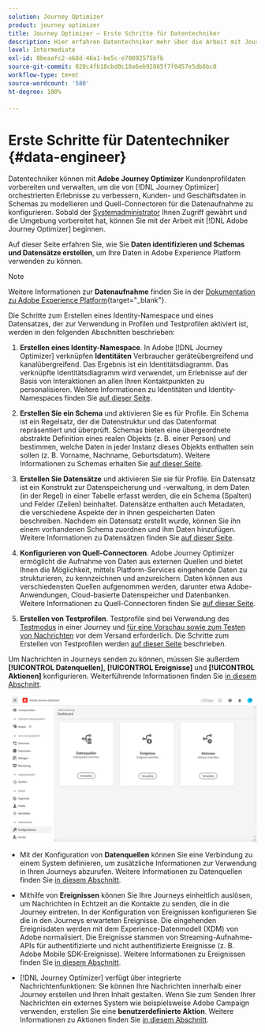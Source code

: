 ```yaml
---
solution: Journey Optimizer
product: journey optimizer
title: Journey Optimizer – Erste Schritte für Datentechniker
description: Hier erfahren Datentechniker mehr über die Arbeit mit Journey Optimizer.
level: Intermediate
exl-id: 8beaafc2-e68d-46a1-be5c-e70892575bfb
source-git-commit: 020c4fb18cbd0c10a6eb92865f7f0457e5db8bc0
workflow-type: tm+mt
source-wordcount: '580'
ht-degree: 100%

---
```


# Erste Schritte für Datentechniker {#data-engineer}

Datentechniker können mit **Adobe Journey Optimizer** Kundenprofildaten vorbereiten und verwalten, um die von [!DNL Journey Optimizer] orchestrierten Erlebnisse zu verbessern, Kunden- und Geschäftsdaten in Schemas zu modellieren und Quell-Connectoren für die Datenaufnahme zu konfigurieren. Sobald der [Systemadministrator](administrator.md) Ihnen Zugriff gewährt und die Umgebung vorbereitet hat, können Sie mit der Arbeit mit [!DNL Adobe Journey Optimizer] beginnen.


Auf dieser Seite erfahren Sie, wie Sie **Daten identifizieren und Schemas und Datensätze erstellen**, um Ihre Daten in Adobe Experience Platform verwenden zu können.

>[!NOTE]
>
>Weitere Informationen zur **Datenaufnahme** finden Sie in der [Dokumentation zu Adobe Experience Platform](https://experienceleague.adobe.com/docs/experience-platform/ingestion/home.html?lang=de){target=&quot;_blank&quot;}.

Die Schritte zum Erstellen eines Identity-Namespace und eines Datensatzes, der zur Verwendung in Profilen und Testprofilen aktiviert ist, werden in den folgenden Abschnitten beschrieben:

1. **Erstellen eines Identity-Namespace**. In Adobe [!DNL Journey Optimizer] verknüpfen **Identitäten** Verbraucher geräteübergreifend und kanalübergreifend. Das Ergebnis ist ein Identitätsdiagramm. Das verknüpfte Identitätsdiagramm wird verwendet, um Erlebnisse auf der Basis von Interaktionen an allen Ihren Kontaktpunkten zu personalisieren.  Weitere Informationen zu Identitäten und Identity-Namespaces finden Sie [auf dieser Seite](../../segment/get-started-identity.md).

1. **Erstellen Sie ein Schema** und aktivieren Sie es für Profile. Ein Schema ist ein Regelsatz, der die Datenstruktur und das Datenformat repräsentiert und überprüft. Schemas bieten eine übergeordnete abstrakte Definition eines realen Objekts (z. B. einer Person) und bestimmen, welche Daten in jeder Instanz dieses Objekts enthalten sein sollen (z. B. Vorname, Nachname, Geburtsdatum).  Weitere Informationen zu Schemas erhalten Sie [auf dieser Seite](../../data/get-started-schemas.md).

1. **Erstellen Sie Datensätze** und aktivieren Sie sie für Profile. Ein Datensatz ist ein Konstrukt zur Datenspeicherung und -verwaltung, in dem Daten (in der Regel) in einer Tabelle erfasst werden, die ein Schema (Spalten) und Felder (Zeilen) beinhaltet. Datensätze enthalten auch Metadaten, die verschiedene Aspekte der in ihnen gespeicherten Daten beschreiben. Nachdem ein Datensatz erstellt wurde, können Sie ihn einem vorhandenen Schema zuordnen und ihm Daten hinzufügen. Weitere Informationen zu Datensätzen finden Sie [auf dieser Seite](../../data/get-started-datasets.md).

1. **Konfigurieren von Quell-Connectoren**. Adobe Journey Optimizer ermöglicht die Aufnahme von Daten aus externen Quellen und bietet Ihnen die Möglichkeit, mittels Platform-Services eingehende Daten zu strukturieren, zu kennzeichnen und anzureichern. Daten können aus verschiedensten Quellen aufgenommen werden, darunter etwa Adobe-Anwendungen, Cloud-basierte Datenspeicher und Datenbanken. Weitere Informationen zu Quell-Connectoren finden Sie [auf dieser Seite](../get-started-sources.md).

1. **Erstellen von Testprofilen**. Testprofile sind bei Verwendung des [Testmodus](../../building-journeys/testing-the-journey.md) in einer Journey und [für eine Vorschau sowie zum Testen von Nachrichten](../../email/preview.md) vor dem Versand erforderlich. Die Schritte zum Erstellen von Testprofilen werden [auf dieser Seite](../../segment/creating-test-profiles.md) beschrieben.


Um Nachrichten in Journeys senden zu können, müssen Sie außerdem **[!UICONTROL Datenquellen]**, **[!UICONTROL Ereignisse]** und **[!UICONTROL Aktionen]** konfigurieren. Weiterführende Informationen finden Sie [in diesem Abschnitt](../../configuration/about-data-sources-events-actions.md).

![](../assets/admin-menu.png)

* Mit der Konfiguration von **Datenquellen** können Sie eine Verbindung zu einem System definieren, um zusätzliche Informationen zur Verwendung in Ihren Journeys abzurufen. Weitere Informationen zu Datenquellen finden Sie [in diesem Abschnitt](../../datasource/about-data-sources.md).

* Mithilfe von **Ereignissen** können Sie Ihre Journeys einheitlich auslösen, um Nachrichten in Echtzeit an die Kontakte zu senden, die in die Journey eintreten. In der Konfiguration von Ereignissen konfigurieren Sie die in den Journeys erwarteten Ereignisse. Die eingehenden Ereignisdaten werden mit dem Experience-Datenmodell (XDM) von Adobe normalisiert. Die Ereignisse stammen von Streaming-Aufnahme-APIs für authentifizierte und nicht authentifizierte Ereignisse (z. B. Adobe Mobile SDK-Ereignisse). Weitere Informationen zu Ereignissen finden Sie [in diesem Abschnitt](../../event/about-events.md).

* [!DNL Journey Optimizer] verfügt über integrierte Nachrichtenfunktionen: Sie können Ihre Nachrichten innerhalb einer Journey erstellen und Ihren Inhalt gestalten. Wenn Sie zum Senden Ihrer Nachrichten ein externes System wie beispielsweise Adobe Campaign verwenden, erstellen Sie eine **benutzerdefinierte Aktion**. Weitere Informationen zu Aktionen finden Sie [in diesem Abschnitt](../../action/action.md).
